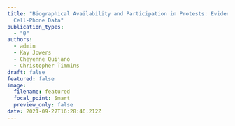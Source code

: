 ```yaml
---
title: "Biographical Availability and Participation in Protests: Evidence from
  Cell-Phone Data"
publication_types:
  - "0"
authors:
  - admin
  - Kay Jowers
  - Cheyenne Quijano
  - Christopher Timmins
draft: false
featured: false
image:
  filename: featured
  focal_point: Smart
  preview_only: false
date: 2021-09-27T16:28:46.212Z
---
```

